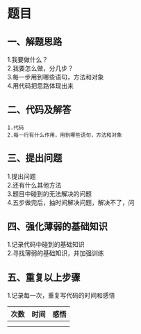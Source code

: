 # 题目
## 一、解题思路
 1.我要做什么？<br>
 2.我要怎么做，分几步？<br>
 3.每一步用到哪些语句，方法和对象<br>
 4.用代码把思路体现出来<br>
 
## 二、代码及解答
    1.代码
    2.每一行有什么作用，用到哪些语句，方法和对象
    
## 三、提出问题
 1.提出问题<br>
 2.还有什么其他方法<br>
 3.题目中碰到的无法解决的问题<br>
 4.五步做完后，抽时间解决问题，解决不了，问<br>
 
## 四、强化薄弱的基础知识
 1.记录代码中碰到的基础知识<br>
 2.寻找薄弱的基础知识，并加强训练<br>
 
## 五、重复以上步骤
 1.记录每一次，重复写代码的时间和感悟<br>
 
| 次数 | 时间 | 感悟 |
| :---          |     :---:      |          ---: |
|     |      |     |
|       |        |       |

